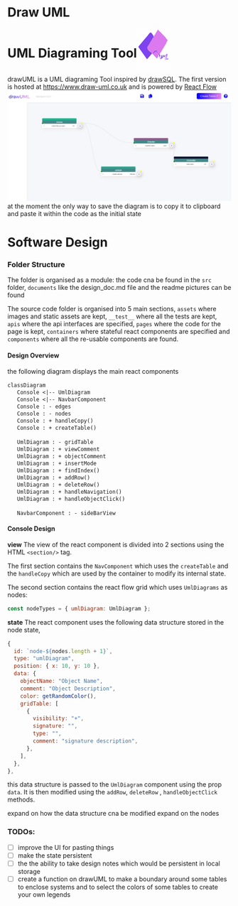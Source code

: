 # Draw UML

<div style="display:flex;">
  <h1>UML Diagraming Tool</h1>
  <img src="src\assets\logo.svg" style="width:15%" />
</div>

drawUML is a UML diagraming Tool inspired by [drawSQL](https://drawsql.app/). The first version is hosted at https://www.draw-uml.co.uk and is powered by [React Flow](https://reactflow.dev/docs/guides/custom-nodes/)
![drawUML](/drawUML.png) at the moment the only way to save the diagram is to copy it to clipboard and paste it within the code as the initial state

# Software Design

### Folder Structure

The folder is organised as a module:
the code cna be found in the `src` folder, `documents` like the design_doc.md file and the readme pictures can be found

The source code folder is organised into 5 main sections, `assets` where images and static assets are kept, `__test__` where all the tests are kept, `apis` where the api interfaces are specified, `pages` where the code for the page is kept, `containers` where stateful react components are specified and `components` where all the re-usable components are found.

#### Design Overview

the following diagram displays the main react components

```mermaid
classDiagram
   Console <|-- UmlDiagram
   Console <|-- NavbarComponent
   Console : - edges
   Console : - nodes
   Console : + handleCopy()
   Console : + createTable()

   UmlDiagram : - gridTable
   UmlDiagram : + viewComment
   UmlDiagram : + objectComment
   UmlDiagram : + insertMode
   UmlDiagram : + findIndex()
   UmlDiagram : + addRow()
   UmlDiagram : + deleteRow()
   UmlDiagram : + handleNavigation()
   UmlDiagram : + handleObjectClick()

   NavbarComponent : - sideBarView
```

#### Console Design

**view**
The view of the react component is divided into 2 sections using the HTML `<section/>` tag.

The first section contains the `NavComponent` which uses the `createTable` and the `handleCopy` which are used by the container to modify its internal state.

The second section contains the react flow grid which uses `UmlDiagrams` as nodes:

```jsx
const nodeTypes = { umlDiagram: UmlDiagram };
```

**state**
The react component uses the following data structure stored in the node state,

```jsx
{
  id: `node-${nodes.length + 1}`,
  type: "umlDiagram",
  position: { x: 10, y: 10 },
  data: {
    objectName: "Object Name",
    comment: "Object Description",
    color: getRandomColor(),
    gridTable: [
      {
        visibility: "+",
        signature: "",
        type: "",
        comment: "signature description",
      },
    ],
  },
},
```

this data structure is passed to the `UmlDiagram` component using the prop `data`. It is then modified using the `addRow`, `deleteRow` , `handleObjectClick` methods.

expand on how the data structure cna be modified
expand on the nodes

### TODOs:

- [ ] improve the UI for pasting things
- [ ] make the state persistent
- [ ] the the ability to take design notes which would be persistent in local storage
- [ ] create a function on drawUML to make a boundary around some tables to enclose systems and to select the colors of some tables to create your own legends